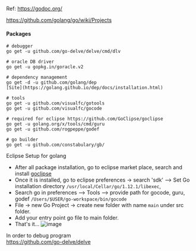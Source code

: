 Ref: https://godoc.org/

https://github.com/golang/go/wiki/Projects

#### Packages
```shell
# debugger
go get -u github.com/go-delve/delve/cmd/dlv

# oracle DB driver
go get -u gopkg.in/goracle.v2

# dependency management
go get -d -u github.com/golang/dep
[Site](https://golang.github.io/dep/docs/installation.html)

# tools
go get -u github.com/visualfc/gotools
go get -u github.com/visualfc/gocode

# required for eclipse https://github.com/GoClipse/goclipse
go get -u golang.org/x/tools/cmd/guru
go get -u github.com/rogpeppe/godef

# go builder
go get -u github.com/constabulary/gb/
```


Eclipse Setup for golang

- After all package installation, go to eclipse market place, search and install [goclipse](https://github.com/GoClipse/goclipse)  
- Once it is installed, go to eclipse preferences -> search 'sdk' --> Set Go installation directory `/usr/local/Cellar/go/1.12.1/libexec`,  
- Search go in preferences --> Tools --> provide path for gocode, guru, godef `/Users/$USER/go-workspace/bin/gocode`  
- File -> new Go Project -> create new folder with name `main` under src folder.
- Add your entry point go file to main folder.
- That's it...
![image](https://github.com/dineshbhagat/mac-configurations/blob/master/images/Screen%20Shot%202019-04-06%20at%202.47.48%20AM.png)

In order to debug program   
https://github.com/go-delve/delve

